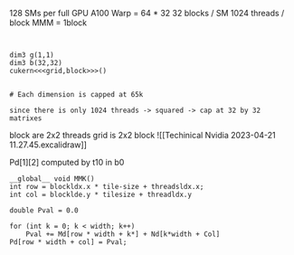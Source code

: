 


128 SMs per full GPU A100
Warp = 64 * 32 
32 blocks / SM 
1024 threads / block
MMM = 1block

```


dim3 g(1,1)
dim3 b(32,32)
cukern<<<grid,block>>>()


# Each dimension is capped at 65k

since there is only 1024 threads -> squared -> cap at 32 by 32 matrixes

```

block are 2x2 threads
grid is 2x2 block
![[Techinical Nvidia 2023-04-21 11.27.45.excalidraw]]

Pd[1][2] computed by t10 in b0

```
__global__ void MMK()
int row = blockldx.x * tile-size + threadsldx.x;
int col = blocklde.y * tilesize + threadldx.y

double Pval = 0.0

for (int k = 0; k < width; k++)
	Pval += Md[row * width + k*] + Nd[k*width + Col]
Pd[row * width + col] = Pval;

```